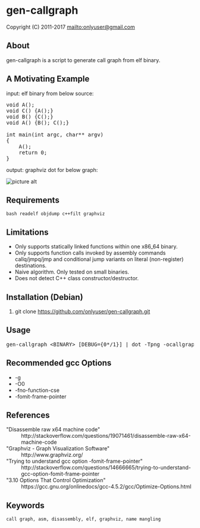 gen-callgraph
=============

Copyright (C) 2011-2017 <mailto:onlyuser@gmail.com>

About
-----

gen-callgraph is a script to generate call graph from elf binary.

A Motivating Example
--------------------

input: elf binary from below source:
<pre>
void A();
void C() {A();}
void B() {C();}
void A() {B(); C();}

int main(int argc, char** argv)
{
    A();
    return 0;
}
</pre>

output: graphviz dot for below graph:

![picture alt](https://sites.google.com/site/onlyuser/files/gen-callgraph.png "gen-callgraph")

Requirements
------------

    bash readelf objdump c++filt graphviz

Limitations
-----------

<ul>
    <li>Only supports statically linked functions within one x86_64 binary.</li>
    <li>Only supports function calls invoked by assembly commands callq/jmpq/jmp and conditional jump variants on literal (non-register) destinations.</li>
    <li>Naive algorithm. Only tested on small binaries.</li>
    <li>Does not detect C++ class constructor/destructor.</li>
</ul>

Installation (Debian)
---------------------

1. git clone https://github.com/onlyuser/gen-callgraph.git

Usage
-----

<pre>
gen-callgraph &lt;BINARY&gt; [DEBUG={0*/1}] | dot -Tpng -ocallgraph.png
</pre>

Recommended gcc Options
-----------------------

<ul>
    <li>-g</li>
    <li>-O0</li>
    <li>-fno-function-cse</li>
    <li>-fomit-frame-pointer</li>
</ul>

References
----------

<dl>
    <dt>"Disassemble raw x64 machine code"</dt>
    <dd>http://stackoverflow.com/questions/19071461/disassemble-raw-x64-machine-code</dd>
    <dt>"Graphviz - Graph Visualization Software"</dt>
    <dd>http://www.graphviz.org/</dd>
    <dt>"Trying to understand gcc option -fomit-frame-pointer"</dt>
    <dd>http://stackoverflow.com/questions/14666665/trying-to-understand-gcc-option-fomit-frame-pointer</dd>
    <dt>"3.10 Options That Control Optimization"</dt>
    <dd>https://gcc.gnu.org/onlinedocs/gcc-4.5.2/gcc/Optimize-Options.html</dd>
</dl>

Keywords
--------

    call graph, asm, disassembly, elf, graphviz, name mangling
